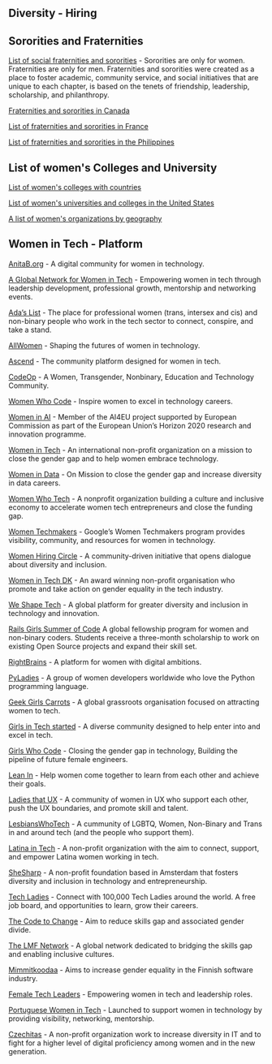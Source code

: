## Diversity - Hiring ##

## Sororities and Fraternities ##
[List of social fraternities and sororities](https://en.wikipedia.org/wiki/List_of_social_fraternities_and_sororities) - Sororities are only for women. Fraternities are only for men. Fraternities and sororities were created as a place to foster academic, community service, and social initiatives that are unique to each chapter, is based on the tenets of friendship, leadership, scholarship, and philanthropy.

[Fraternities and sororities in Canada](https://en.wikipedia.org/wiki/Fraternities_and_sororities_in_Canada)

[List of fraternities and sororities in France](https://en.wikipedia.org/wiki/List_of_fraternities_and_sororities_in_France)

[List of fraternities and sororities in the Philippines](https://en.wikipedia.org/wiki/List_of_fraternities_and_sororities_in_the_Philippines)

## List of women's Colleges and University ##

[List of women's colleges with countries](https://en.wikipedia.org/wiki/List_of_women%27s_colleges)

[List of women's universities and colleges in the United States](https://en.wikipedia.org/wiki/List_of_current_and_historical_women%27s_universities_and_colleges_in_the_United_States)

[A list of women's organizations by geography](https://en.wikipedia.org/wiki/List_of_women%27s_organizations)

## Women in Tech - Platform ##

[AnitaB.org](https://anitab.org/) - A digital community for women in technology.

[A Global Network for Women in Tech](https://www.womentech.net/en-in) - Empowering women in tech through leadership development, professional growth, mentorship and networking events.

[Ada’s List](https://www.adaslist.co/) - The place for professional women (trans, intersex and cis) and non-binary people who work in the tech sector to connect, conspire, and take a stand.

[AllWomen](https://www.allwomen.tech/) - Shaping the futures of women in technology.

[Ascend](https://ascend.women-in-technology.com/) - The community platform designed for women in tech.

[CodeOp](https://codeop.tech/) - A Women, Transgender, Nonbinary, Education and Technology Community.

[Women Who Code](https://www.womenwhocode.com/) - Inspire women to excel in technology careers.

[Women in AI](https://www.womeninai.co/) - Member of the AI4EU project supported by European Commission as part of the European Union’s Horizon 2020 research and innovation programme. 

[Women in Tech](https://women-in-tech.org/) - An international non-profit organization on a mission to close the gender gap and to help women embrace technology.

[Women in Data](https://www.womenindata.org/) - On Mission to close the gender gap and increase diversity in data careers. 

[Women Who Tech](https://womenwhotech.org/) - A nonprofit organization building a culture and inclusive economy to accelerate women tech entrepreneurs and close the funding gap.

[Women Techmakers](https://www.womentechmakers.com/) - Google’s Women Techmakers program provides visibility, community, and resources for women in technology.

[Women Hiring Circle](https://www.womenhiringcircle.com/) - A community-driven initiative that opens dialogue about diversity and inclusion.

[Women in Tech DK](https://www.womenintech.dk/) - An award winning non-profit organisation who promote and take action on gender equality in the tech industry.

[We Shape Tech](https://weshape.tech/) - A global platform for greater diversity and inclusion in technology and innovation.

[Rails Girls Summer of Code](https://railsgirlssummerofcode.org/) A global fellowship program for women and non-binary coders. Students receive a three-month scholarship to work on existing Open Source projects and expand their skill set.

[RightBrains](https://rightbrains.nl/) - A platform for women with digital ambitions.

[PyLadies](https://pyladies.com/) - A group of women developers worldwide who love the Python programming language.

[Geek Girls Carrots](https://gocarrots.org/) - A global grassroots organisation focused on attracting women to tech.

[Girls in Tech started](https://girlsintech.org/) - A diverse community designed to help enter into and excel in tech.

[Girls Who Code](https://girlswhocode.com/) - Closing the gender gap in technology, Building the pipeline of future female engineers.

[Lean In](https://leanin.org/) - Help women come together to learn from each other and achieve their goals.

[Ladies that UX](https://www.ladiesthatux.com/) - A community of women in UX who support each other, push the UX boundaries, and promote skill and talent.

[LesbiansWhoTech](https://lesbianswhotech.org/) - A cummunity of LGBTQ, Women, Non-Binary and Trans in and around tech (and the people who support them).

[Latina in Tech](https://latinasintech.org/) - A non-profit organization with the aim to connect, support, and empower Latina women working in tech. 

[SheSharp](https://www.meetup.com/SheSharp/) - A non-profit foundation based in Amsterdam that fosters diversity and inclusion in technology and entrepreneurship.

[Tech Ladies](https://www.hiretechladies.com/) - Connect with 100,000 Tech Ladies around the world. A free job board, and opportunities to learn, grow their careers.

[The Code to Change](http://codetochange.org/) - Aim to reduce skills gap and associated gender divide. 

[The LMF Network](https://www.lmfnetwork.com/) - A global network dedicated to bridging the skills gap and enabling inclusive cultures.

[Mimmitkoodaa](https://mimmitkoodaa.ohjelmistoebusiness.fi/) - Aims to increase gender equality in the Finnish software industry.

[Female Tech Leaders](https://www.femaletechleaders.org/) - Empowering women in tech and leadership roles.

[Portuguese Women in Tech](https://www.portuguesewomenintech.com/) - Launched to support women in technology by providing visibility, networking, mentorship.

[Czechitas](https://www.czechitas.cz/en) - A non-profit organization work to increase diversity in IT and to fight for a higher level of digital proficiency among women and in the new generation.















